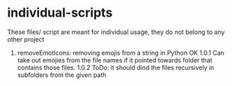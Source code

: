 # individual-scripts
These files/ script are meant for individual usage, they do not belong to any other project
1. removeEmotIcons: removing emojis from a string in Python
    OK 1.0.1 Can take out emojies from the file names if it pointed towards folder that contains those files. 
    1.0.2 ToDo: it should dind the files recursively in subfolders from the given path
    
